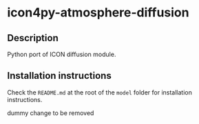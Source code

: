 # icon4py-atmosphere-diffusion

## Description

Python port of ICON diffusion module.

## Installation instructions

Check the `README.md` at the root of the `model` folder for installation instructions.

dummy change to be removed